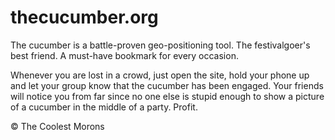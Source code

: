 # thecucumber.org

The cucumber is a battle-proven geo-positioning tool. The festivalgoer's best friend. A must-have bookmark for every occasion.

Whenever you are lost in a crowd, just open the site, hold your phone up and let your group know that the cucumber has been engaged. Your friends will notice you from far since no one else is stupid enough to show a picture of a cucumber in the middle of a party. Profit.

© The Coolest Morons
